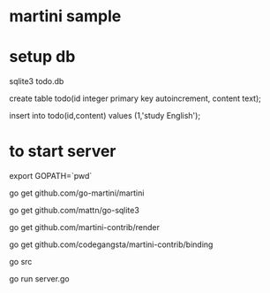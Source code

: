 # martini sample

# setup db

sqlite3 todo.db

create table todo(id integer primary key autoincrement, content text);

insert into todo(id,content) values (1,'study English');

# to start server

export GOPATH=\`pwd\`

go get github.com/go-martini/martini

go get github.com/mattn/go-sqlite3

go get github.com/martini-contrib/render

go get github.com/codegangsta/martini-contrib/binding

go src

go run server.go

